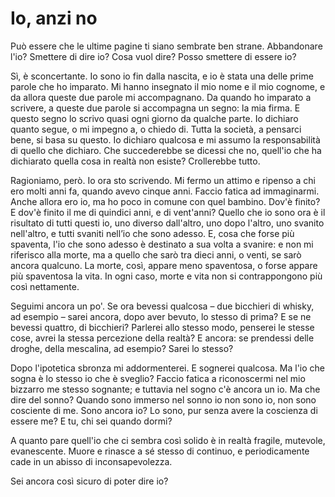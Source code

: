 # Io, anzi no

Può essere che le ultime pagine ti siano sembrate ben strane. Abbandonare l'io? Smettere di dire io? Cosa vuol dire? Posso smettere di essere io?

Sì, è sconcertante. Io sono io fin dalla nascita, e io è stata una delle prime parole che ho imparato. Mi hanno insegnato il mio nome e il mio cognome, e da allora queste due parole mi accompagnano. Da quando ho imparato a scrivere, a queste due parole si accompagna un segno: la mia firma. E questo segno lo scrivo quasi ogni giorno da qualche parte. Io dichiaro quanto segue, o mi impegno a, o chiedo di. Tutta la società, a pensarci bene, si basa su questo. Io dichiaro qualcosa e mi assumo la responsabilità di quello che dichiaro. Che succederebbe se dicessi che no, quell'io che ha dichiarato quella cosa in realtà non esiste? Crollerebbe tutto.

Ragioniamo, però. Io ora sto scrivendo. Mi fermo un attimo e ripenso a chi ero molti anni fa, quando avevo cinque anni. Faccio fatica ad immaginarmi. Anche allora ero io, ma ho poco in comune con quel bambino. Dov'è finito? E dov'è finito il me di quindici anni, e di vent'anni? Quello che io sono ora è il risultato di tutti questi io, uno diverso dall'altro, uno dopo l'altro, uno svanito nell'altro, e tutti svaniti nell’io che sono adesso. E, cosa che forse più spaventa, l'io che sono adesso è destinato a sua volta a svanire: e non mi riferisco alla morte, ma a quello che sarò tra dieci anni, o venti, se sarò ancora qualcuno. La morte, così, appare meno spaventosa, o forse appare più spaventosa la vita. In ogni caso, morte e vita non si contrappongono più così nettamente.

Seguimi ancora un po'. Se ora bevessi qualcosa – due bicchieri di whisky, ad esempio – sarei ancora, dopo aver bevuto, lo stesso di prima? E se ne bevessi quattro, di bicchieri? Parlerei allo stesso modo, penserei le stesse cose, avrei la stessa percezione della realtà? E ancora: se prendessi delle droghe, della mescalina, ad esempio? Sarei lo stesso?

Dopo l'ipotetica sbronza mi addormenterei. E sognerei qualcosa. Ma l'io che sogna è lo stesso io che è sveglio? Faccio fatica a riconoscermi nel mio bizzarro me stesso sognante; e tuttavia nel sogno c'è ancora un io. Ma che dire del sonno? Quando sono immerso nel sonno io non sono io, non sono cosciente di me. Sono ancora io? Lo sono, pur senza avere la coscienza di essere me? E tu, chi sei quando dormi?

A quanto pare quell'io che ci sembra così solido è in realtà fragile, mutevole, evanescente. Muore e rinasce a sé stesso di continuo, e periodicamente cade in un abisso di inconsapevolezza.

Sei ancora così sicuro di poter dire io?
